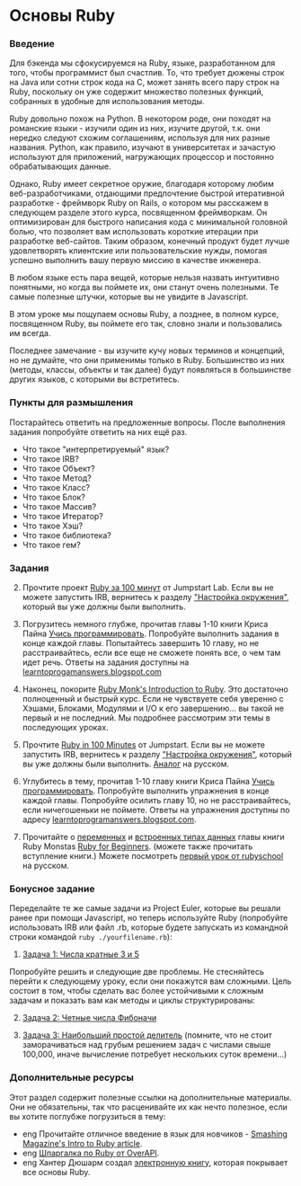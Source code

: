 # Основы Ruby

### Введение

Для бэкенда мы сфокусируемся на Ruby, языке, разработанном для того, чтобы программист был счастлив. То, что требует дюжены строк на Java или сотни строк кода на C, может занять всего пару строк на Ruby, поскольку он уже содержит множество полезных функций, собранных в удобные для использования методы.

Ruby довольно похож на Python. В некотором роде, они походят на романские языки - изучили один из них, изучите другой, т.к. они нередко следуют схожим соглашениям, используя для них разные названия. Python, как правило, изучают в университетах и зачастую используют для приложений, нагружающих процессор и постоянно обрабатывающих данные.

Однако, Ruby имеет секретное оружие, благодаря которому любим веб-разработчиками, отдающими предпочтение быстрой итеративной разработке - фреймворк Ruby on Rails, о котором мы расскажем в следующем разделе этого курса, посвященном фреймворкам. Он оптимизирован для быстрого написания кода с минимальной головной болью, что позволяет вам использовать короткие итерации при разработке веб-сайтов. Таким образом, конечный продукт будет лучше удовлетворять клиентские или пользовательские нужды, помогая успешно выполнить вашу первую миссию в качестве инженера.

В любом языке есть пара вещей, которые нельзя назвать интуитивно понятными, но когда вы поймете их, они станут очень полезными. Те самые полезные штучки, которые вы не увидите в Javascript.

В этом уроке мы пощупаем основы Ruby, а позднее, в полном курсе, посвященном Ruby, вы поймете его так, словно знали и пользовались им всегда.

Последнее замечание - вы изучите кучу новых терминов и концепций, но не думайте, что они применимы только в Ruby. Большинство из них (методы, классы, объекты и так далее) будут появляться в большинстве других языков, с которыми вы встретитесь.

### Пункты для размышления

Постарайтесь ответить на предложенные вопросы. После выполнения задания попробуйте ответить на них ещё раз.

- Что такое "интерпретируемый" язык?
- Что такое IRB?
- Что такое Объект?
- Что такое Метод?
- Что такое Класс?
- Что такое Блок?
- Что такое Массив?
- Что такое Итератор?
- Что такое Хэш?
- Что такое библиотека?
- Что такое гем?

### Задания

2. Прочтите проект [Ruby за 100 минут](http://tutorials.jumpstartlab.com/projects/ruby_in_100_minutes.html) от Jumpstart Lab. Если вы не можете запустить IRB, вернитесь к разделу ["Настройка окружения"](https://vectree.ru/text/43/0/0), который вы уже должны были выполнить.

3. Погрузитесь немного глубже, прочитав главы 1-10 книги Криса Пайна [Учись программировать](http://www.shokhirev.com/mikhail/ruby/ltp/title.html). Попробуйте выполнить задания в конце каждой главы. Попытайтесь завершить 10 главу, но не расстраивайтесь, если все еще не сможете понять все, о чем там идет речь. Ответы на задания доступны на [learntoprogamanswers.blogspot.com](http://learntoprogramanswers.blogspot.com/)

4. Наконец, покорите [Ruby Monk's Introduction to Ruby](http://rubymonk.com/learning/books/1). Это достаточно полноценный и быстрый курс. Если не чувствуете себя уверенно с Хэшами, Блоками, Модулями и I/O к его завершению... вы такой не первый и не последний. Мы подробнее рассмотрим эти темы в последующих уроках.

5. Прочтите [Ruby in 100 Minutes](http://tutorials.jumpstartlab.com/projects/ruby_in_100_minutes.html) от Jumpstart. Если вы не можете запустить IRB, вернитесь к разделу ["Настройка окружения"](https://vectree.ru/text/43/0/0), который вы уже должны были выполнить. [Аналог](https://www.ruby-lang.org/ru/documentation/quickstart/) <span class="btn-fill btn btn-xs btn-warning">на русском</span>.

6. Углубитесь в тему, прочитав 1-10 главу книги Криса Пайна [Учись программировать](http://www.shokhirev.com/mikhail/ruby/ltp/title.html). Попробуйте выполнить упражнения в конце каждой главы. Попробуйте осилить главу 10, но не расстраивайтесь, если ничегошеньки не поймете. Ответы на упражнения доступны по адресу [learntoprogramanswers.blogspot.com](http://learntoprogramanswers.blogspot.com/).

7. Прочитайте о [переменных](http://ruby-for-beginners.rubymonstas.org/variables.html) и [встроенных типах данных](http://ruby-for-beginners.rubymonstas.org/built_in_classes.html) главы книги Ruby Monstas [Ruby for Beginners](http://ruby-for-beginners.rubymonstas.org/index.html). (можете также прочитать вступление книги.) Можете посмотреть [первый урок от rubyschool](http://rubyschool.us/) <span class="btn-fill btn btn-xs btn-warning">на русском</span>.

### Бонусное задание

Переделайте те же самые задачи из Project Euler, которые вы решали ранее при помощи Javascript, но теперь используйте Ruby (попробуйте использовать IRB или файл .rb, которые будете запускать из командной строки командой `ruby ./yourfilename.rb`):

1. [Задача 1: Числа кратные 3 и 5](http://projecteuler.net/problem=1)

Попробуйте решить и следующие две проблемы. Не стесняйтесь перейти к следующему уроку, если они покажутся вам сложными. Цель состоит в том, чтобы сделать вас более устойчивыми к сложным задачам и показать вам как методы и циклы структурированы:

2. [Задача 2: Четные числа Фибоначи](http://projecteuler.net/problem=2)

3. [Задача 3: Наибольший простой делитель](http://projecteuler.net/problem=3) (помните, что не стоит заморачиваться над грубым решением задач с числами свыше 100,000, иначе вычисление потребует нескольких суток времени...)

### Дополнительные ресурсы

Этот раздел содержит полезные ссылки на дополнительные материалы. Они не обязательны, так что расценивайте их как нечто полезное, если вы хотите поглубже погрузиться в тему:

- <span class="btn-fill btn btn-xs btn-success">eng</span> Прочитайте отличное введение в язык для новчиков - [Smashing Magazine's Intro to Ruby article](https://www.smashingmagazine.com/2012/05/beginners-guide-ruby/).
- <span class="btn-fill btn btn-xs btn-success">eng</span> [Шпаргалка по Ruby от OverAPI](http://overapi.com/ruby).
- <span class="btn-fill btn btn-xs btn-success">eng</span> Хантер Дюшарм создал [электронную книгу](http://hgducharme.gitbooks.io/ruby-programming/), которая покрывает все основы Ruby.
